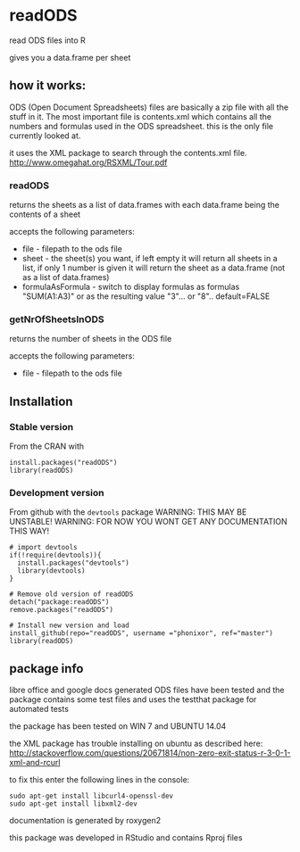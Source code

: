 # readODS


read ODS  files into R

gives you a data.frame per sheet



## how it works:
ODS (Open Document Spreadsheets) files are basically a zip file with all the stuff in it.
The most important file is contents.xml which contains all the numbers and formulas used in the ODS spreadsheet.
this is the only file currently looked at.

it uses the XML package to search through the contents.xml file.
http://www.omegahat.org/RSXML/Tour.pdf


### readODS
returns the sheets as a list of data.frames with each data.frame being the contents of a sheet

accepts the following parameters:
- file - filepath to the ods file
- sheet - the sheet(s) you want, if left empty it will return all sheets in a list, if only 1 number is given it will return the sheet as a data.frame (not as a list of data.frames)
- formulaAsFormula - switch to display formulas as formulas "SUM(A1:A3)" or as the resulting value "3"... or "8".. default=FALSE


### getNrOfSheetsInODS
returns the number of sheets in the ODS file

accepts the following parameters:
- file - filepath to the ods file

## Installation
### Stable version
From the CRAN with

    install.packages("readODS")
    library(readODS)

### Development version
From github with the `devtools` package 
WARNING: THIS MAY BE UNSTABLE!
WARNING: FOR NOW YOU WONT GET ANY DOCUMENTATION THIS WAY!

    # import devtools
    if(!require(devtools)){
      install.packages("devtools")
      library(devtools)
    }
    
    # Remove old version of readODS
    detach("package:readODS")
    remove.packages("readODS")
    
    # Install new version and load
    install_github(repo="readODS", username ="phonixor", ref="master")
    library(readODS)
    
## package info
libre office and google docs generated ODS files have been tested
and the package contains some test files
and uses the testthat package for automated tests

the package has been tested on WIN 7 and UBUNTU 14.04

the XML package has trouble installing on ubuntu as described here:
http://stackoverflow.com/questions/20671814/non-zero-exit-status-r-3-0-1-xml-and-rcurl

to fix this enter the following lines in the console:

    sudo apt-get install libcurl4-openssl-dev
    sudo apt-get install libxml2-dev

documentation is generated by roxygen2

this package was developed in RStudio and contains Rproj files
